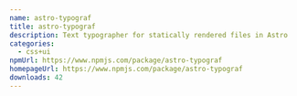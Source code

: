 ```yaml
---
name: astro-typograf
title: astro-typograf
description: Text typographer for statically rendered files in Astro
categories:
  - css+ui
npmUrl: https://www.npmjs.com/package/astro-typograf
homepageUrl: https://www.npmjs.com/package/astro-typograf
downloads: 42
---
```

